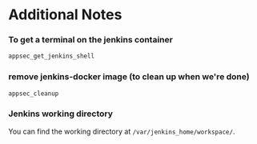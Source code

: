 # Additional Notes

### To get a terminal on the jenkins container

```bash
appsec_get_jenkins_shell
```

### remove jenkins-docker image (to clean up when we're done)

```bash
appsec_cleanup
```

### Jenkins working directory

You can find the working directory at `/var/jenkins_home/workspace/`.
